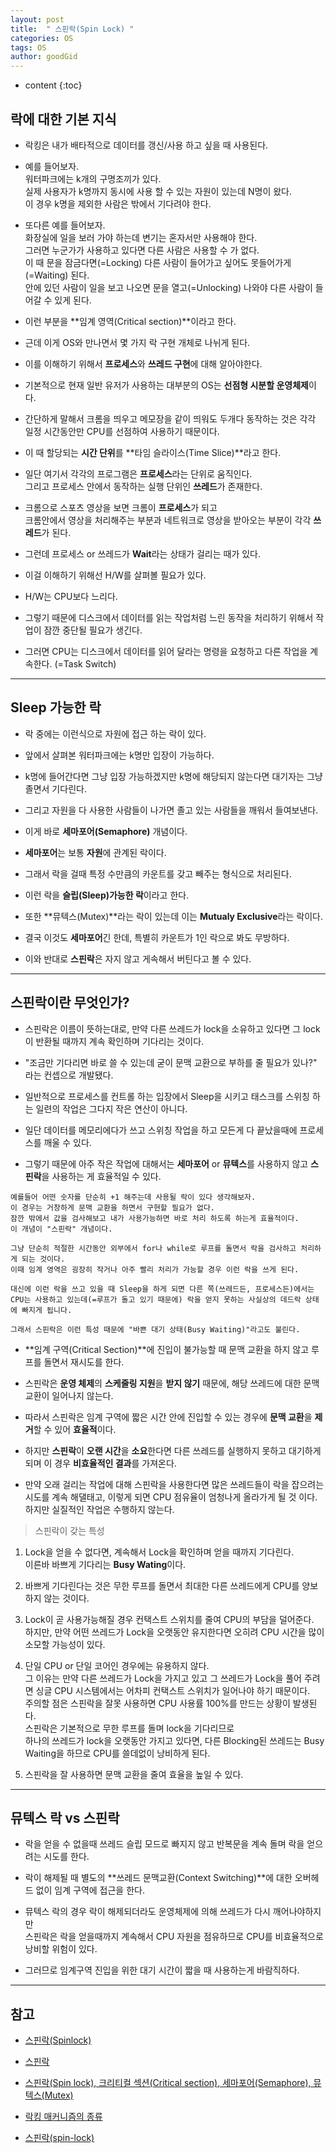 ```yaml
---
layout: post
title:  " 스핀락(Spin Lock) "
categories: OS
tags: OS
author: goodGid
---
```

* content
{:toc}

## 락에 대한 기본 지식

* 락킹은 내가 배타적으로 데이터를 갱신/사용 하고 싶을 때 사용된다. 

* 예를 들어보자. <br> 워터파크에는 k개의 구명조끼가 있다. <br> 실제 사용자가 k명까지 동시에 사용 할 수 있는 자원이 있는데 N명이 왔다. <br> 이 경우 k명을 제외한 사람은 밖에서 기다려야 한다.












* 또다른 예를 들어보자. <br> 화장실에 일을 보러 가야 하는데 변기는 혼자서만 사용해야 한다.  <br> 그러면 누군가가 사용하고 있다면 다른 사람은 사용할 수 가 없다.  <br> 이 때 문을 잠금다면(=Locking) 다른 사람이 들어가고 싶어도 못들어가게(=Waiting) 된다.  <br> 안에 있던 사람이 일을 보고 나오면 문을 열고(=Unlocking) 나와야 다른 사람이 들어갈 수 있게 된다.

* 이런 부분을 **임계 영역(Critical section)**이라고 한다.

* 근데 이게 OS와 만나면서 몇 가지 락 구현 개체로 나뉘게 된다.

* 이를 이해하기 위해서 **프로세스**와 **쓰레드 구현**에 대해 알아야한다.

* 기본적으로 현재 일반 유저가 사용하는 대부분의 OS는 **선점형 시분할 운영체제**이다. 

* 간단하게 말해서 크롬을 띄우고 메모장을 같이 띄워도 두개다 동작하는 것은 각각 일정 시간동안만 CPU를 선점하여 사용하기 때문이다.

* 이 때 할당되는 **시간 단위**를 **타임 슬라이스(Time Slice)**라고 한다.

* 일단 여기서 각각의 프로그램은 **프로세스**라는 단위로 움직인다.<br> 그리고 프로세스 안에서 동작하는 실행 단위인 **쓰레드**가 존재한다.

* 크롬으로 스포츠 영상을 보면 크롬이 **프로세스**가 되고 <br> 크롬안에서 영상을 처리해주는 부분과 네트워크로 영상을 받아오는 부분이 각각 **쓰레드**가 된다.

* 그런데 프로세스 or 쓰레드가 **Wait**라는 상태가 걸리는 때가 있다.

* 이걸 이해하기 위해선 H/W를 살펴볼 필요가 있다.

* H/W는 CPU보다 느리다.

* 그렇기 때문에 디스크에서 데이터를 읽는 작업처럼 느린 동작을 처리하기 위해서 작업이 잠깐 중단될 필요가 생긴다.

* 그러면 CPU는 디스크에서 데이터를 읽어 달라는 명령을 요청하고 다른 작업을 계속한다. (=Task Switch)


---

## Sleep 가능한 락

* 락 중에는 이런식으로 자원에 접근 하는 락이 있다. 

* 앞에서 살펴본 워터파크에는 k명만 입장이 가능하다. 

* k명에 들어간다면 그냥 입장 가능하겠지만 k명에 해당되지 않는다면 대기자는 그냥 졸면서 기다린다.

* 그리고 자원을 다 사용한 사람들이 나가면 졸고 있는 사람들을 깨워서 들여보낸다.

* 이게 바로 **세마포어(Semaphore)** 개념이다.

* **세마포어**는 보통 **자원**에 관계된 락이다. 

* 그래서 락을 걸때 특정 수만큼의 카운트를 갖고 빼주는 형식으로 처리된다.

* 이런 락을 **슬립(Sleep)가능한 락**이라고 한다.

* 또한 **뮤텍스(Mutex)**라는 락이 있는데 이는 **Mutualy Exclusive**라는 락이다. 

* 결국 이것도 **세마포어**긴 한데, 특별히 카운트가 1인 락으로 봐도 무방하다. 

* 이와 반대로 **스핀락**은 자지 않고 게속해서 버틴다고 볼 수 있다.



---

## 스핀락이란 무엇인가?

* 스핀락은 이름이 뜻하는대로, 만약 다른 쓰레드가 lock을 소유하고 있다면 그 lock이 반환될 때까지 계속 확인하며 기다리는 것이다. 

* "조금만 기다리면 바로 쓸 수 있는데 굳이 문맥 교환으로 부하를 줄 필요가 있나?" 라는 컨셉으로 개발됐다.

* 일반적으로 프로세스를 컨트롤 하는 입장에서 Sleep을 시키고 태스크를 스위칭 하는 일련의 작업은 그다지 작은 연산이 아니다. 

* 일단 데이터를 메모리에다가 쓰고 스위칭 작업을 하고 모든게 다 끝났을때에 프로세스를 깨울 수 있다.

* 그렇기 때문에 아주 작은 작업에 대해서는 **세마포어** or **뮤텍스**를 사용하지 않고 **스핀락**을 사용하는 게 효율적일 수 있다.

```
예를들어 어떤 숫자를 단순히 +1 해주는데 사용될 락이 있다 생각해보자.
이 경우는 거창하게 문맥 교환을 하면서 구현할 필요가 없다.
잠깐 밖에서 값을 검사해보고 내가 사용가능하면 바로 처리 하도록 하는게 효율적이다.
이 개념이 "스핀락" 개념이다.

그냥 단순히 적절한 시간동안 외부에서 for나 while로 루프를 돌면서 락을 검사하고 처리하게 되는 것이다.
이때 임계 영역은 굉장히 작거나 아주 빨리 처리가 가능할 경우 이런 락을 쓰게 된다. 

대신에 이런 락을 쓰고 있을 때 Sleep을 하게 되면 다른 쪽(쓰레드든, 프로세스든)에서는 
CPU는 사용하고 있는데(=루프가 돌고 있기 때문에) 락을 얻지 못하는 사실상의 데드락 상태에 빠지게 됩니다.

그래서 스핀락은 이런 특성 때문에 "바쁜 대기 상태(Busy Waiting)"라고도 불린다.
```

* **임계 구역(Critical Section)**에 진입이 불가능할 때 문맥 교환을 하지 않고 루프를 돌면서 재시도를 한다.

* 스핀락은 **운영 체제**의 **스케줄링 지원**을 **받지 않기** 때문에, 해당 쓰레드에 대한 문맥 교환이 일어나지 않는다. 

* 따라서 스핀락은 임계 구역에 짧은 시간 안에 진입할 수 있는 경우에 **문맥 교환**을 **제거**할 수 있어 **효율적**이다. 

* 하지만 **스핀락**이 **오랜 시간**을 **소요**한다면 다른 쓰레드를 실행하지 못하고 대기하게 되며 이 경우 **비효율적인 결과**를 가져온다.

* 만약 오래 걸리는 작업에 대해 스핀락을 사용한다면 많은 쓰레드들이 락을 잡으려는 시도를 계속 해댈태고, 이렇게 되면 CPU 점유율이 엄청나게 올라가게 될 것 이다. 하지만 실질적인 작업은 수행하지 않는다.





> 스핀락이 갖는 특성

1. Lock을 얻을 수 없다면, 계속해서 Lock을 확인하며 얻을 때까지 기다린다. <br> 이른바 바쁘게 기다리는 **Busy Wating**이다.

2. 바쁘게 기다린다는 것은 무한 루프를 돌면서 최대한 다른 쓰레드에게 CPU를 양보하지 않는 것이다.

3. Lock이 곧 사용가능해질 경우 컨택스트 스위치를 줄여 CPU의 부담을 덜어준다. <br> 하지만, 만약 어떤 쓰레드가 Lock을 오랫동안 유지한다면 오히려 CPU 시간을 많이 소모할 가능성이 있다.

4. 단일 CPU or 단일 코어인 경우에는 유용하지 않다. <br> 그 이유는 만약 다른 쓰레드가 Lock을 가지고 있고 그 쓰레드가 Lock을 풀어 주려면 싱글 CPU 시스템에서는 어차피 컨택스트 스위치가 일어나야 하기 때문이다. <br>주의할 점은 스핀락을 잘못 사용하면 CPU 사용률 100%를 만드는 상황이 발생된다. <br> 스핀락은 기본적으로 무한 루프를 돌며 lock을 기다리므로 <br> 하나의 쓰레드가 lock을 오랫동안 가지고 있다면, 다른 Blocking된 쓰레드는 Busy Waiting을 하므로 CPU를 쓸데없이 낭비하게 된다.

5. 스핀락을 잘 사용하면 문맥 교환을 줄여 효율을 높일 수 있다.


---

## 뮤텍스 락 vs 스핀락

* 락을 얻을 수 없을때 쓰레드 슬립 모드로 빠지지 않고 반복문을 계속 돌며 락을 얻으려는 시도를 한다.

* 락이 해제될 때 별도의 **쓰레드 문맥교환(Context Switching)**에 대한 오버헤드 없이 임계 구역에 접근을 한다.

* 뮤텍스 락의 경우 락이 해제되더라도 운영체제에 의해 쓰레드가 다시 깨어나야하지만 <br> 스핀락은 락을 얻을때까지 계속해서 CPU 자원을 점유하므로 CPU를 비효율적으로 낭비할 위험이 있다.

* 그러므로 임계구역 진입을 위한 대기 시간이 짧을 때 사용하는게 바람직하다.




---

## 참고

* [스핀락(Spinlock)](http://zepeh.tistory.com/180)

* [스핀락](https://ko.wikipedia.org/wiki/%EC%8A%A4%ED%95%80%EB%9D%BD)

* [스핀락(Spin lock), 크리티컬 섹션(Critical section), 세마포어(Semaphore), 뮤텍스(Mutex)](http://brownbears.tistory.com/45)

* [락킹 매커니즘의 종류](http://algorithm.jioh.net/2010/10/%EB%9D%BD%ED%82%B9-%EB%A7%A4%EC%BB%A4%EB%8B%88%EC%A6%98%EC%9D%98-%EC%A2%85%EB%A5%98.html)

* [스핀락(spin-lock)](http://genesis8.tistory.com/156)